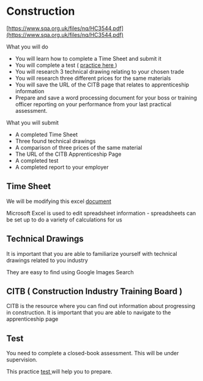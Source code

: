 # Construction

[https://www.sqa.org.uk/files/nq/HC3544.pdf](https://www.sqa.org.uk/files/nq/HC3544.pdf)

What you will do

* You will learn how to complete a Time Sheet and submit it
* You will complete a test \( [practice ](https://goo.gl/forms/uMfgH7A4zWJCYlaR2)[here ](https://goo.gl/forms/uMfgH7A4zWJCYlaR2)\)
* You will research 3 technical drawing relating to your chosen trade
* You will research three different prices for the same materials
* You will save the URL of the CITB page that relates to apprenticeship information
* Prepare and save a word processing document for your boss or training officer reporting on your performance from your last practical assessment.

What you will submit

* A completed Time Sheet
* Three found technical drawings
* A comparison of three prices of the same material
* The URL of the CITB Apprenticeship Page
* A completed test
* A completed report to your employer

## Time Sheet

We will be modifying this excel [document](https://tutor.neocities.org/Time%20Sheet.xls)

Microsoft Excel is used to edit spreadsheet information - spreadsheets can be set up to do a variety of calculations for us

## Technical Drawings

It is important that you are able to familiarize yourself with technical drawings related to you industry

They are easy to find using Google Images Search

## CITB \( Construction Industry Training Board \)

CITB is the resource where you can find out information about progressing in construction. It is important that you are able to navigate to the apprenticeship page

## Test

You need to complete a closed-book assessment. This will be under supervision.

This practice [test ](https://goo.gl/forms/vTbklpCc5w8THR8j1)will help you to prepare.


